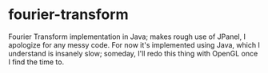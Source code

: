 # fourier-transform
Fourier Transform implementation in Java; makes rough use of JPanel, I apologize for any messy code. For now it's implemented using Java, which I understand is insanely slow; someday, I'll redo this thing with OpenGL once I find the time to.

